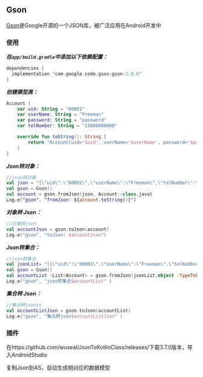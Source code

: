 ## Gson

[Gson](https://github.com/google/gson)是Google开源的一个JSON库，被广泛应用在Android开发中



### 使用

***在`app/build.gradle`中添加以下依赖配置：***

```kotlin
dependencies {
  implementation 'com.google.code.gson:gson:2.8.6'
}
```

***创建模型类：***

```kotlin
Account {
	var uid: String = "00001"
	var userName: String = "Freeman"
	var password: String = "password"
	var telNumber: String = "13000000000"

	override fun toString(): String {
		return "Account(uid='$uid', userName='$userName', password='$password', telNumber='$telNumber')"
	}
}
```

***Json转对象：***

```kotlin
//json转对象
val json = "{\"uid\":\"00001\",\"userName\":\"Freeman\",\"telNumber\":\"13000000000\"}"
val gson = Gson()
val account = gson.fromJson(json, Account::class.java)
Log.e("gson", "fromJson: ${account.toString()}")
```

***对象转 Json：***

```kotlin
//对象转json
val accountJson = gson.toJson(account)
Log.e("gson", "toJson: $accountJson")
```

***Json转集合：***

```kotlin
//json转集合
val jsonList= "[{\"uid\":\"00001\",\"userName\":\"Freeman\",\"telNumber\":\"13000000000\"}]"
val gson = Gson()
val accountList :List<Account> = gson.fromJson(jsonList,object :TypeToken<List<Account>>(){}.type)
Log.e("gson", "json转集合$accountList" )
```

***集合转 Json：***

```kotlin
//集合转jsonss
val accountListJson = gson.toJson(accountList)
Log.e("gson", "集合转json$accountListJson" )
```



### 插件

在https://github.com/wuseal/JsonToKotlinClass/releases/下载3.7.0版本，导入AndroidStudio

复制Json到AS，自动生成相对应的数据模型



